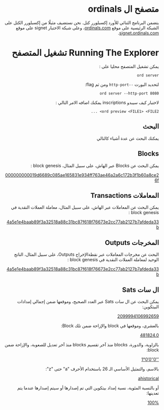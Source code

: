  <div dir="rtl">
 
#  متصفح ال ordinals




يتضمن البرنامج الثنائي للأورد  إكسبلورر كتل. نحن نستضيف مثيلًا من  إكسبلورر الكتل على الشبكة الرئيسية على موقع [ordinals.com](https://ordinals.com/)، وعلى شبكة الاختبار signet على موقع [signet.ordinals.com](https://signet.ordinals.com/).


# Running The Explorer تشغيل المتصفح

يمكن تشغيل المتصفح محليا على :</p>
<p><code>ord server</code></p>
<p>لتحديد البورت  <code>--http-port</code> ومن ثم flag:</p>
<p><code>ord server --http-port 8080</code></p>
<p>لاختبار كيف سيبدو inscriptions يمكنك اضافه الامر التالي :</p>
<p><code>ord preview &lt;FILE1&gt; &lt;FILE2&gt; ...</code></p>


## البحث
يمكنك البحث عن عدة أشياء كالتالي 

## Blocks
يمكن البحث عن Blocks عبر الهاش، على سبيل المثال، block genesis :


[000000000019d6689c085ae165831e934ff763ae46a2a6c172b3f1b60a8ce26f](https://ordinals.com/block/000000000019d6689c085ae165831e934ff763ae46a2a6c172b3f1b60a8ce26f)


## المعاملات Transactions
يمكن البحث عن المعاملات عبر الهاش، على سبيل المثال، معاملة العملات النقدية في block genesis :


[4a5e1e4baab89f3a32518a88c31bc87f618f76673e2cc77ab2127b7afdeda33b](https://ordinals.com/tx/4a5e1e4baab89f3a32518a88c31bc87f618f76673e2cc77ab2127b7afdeda33b)


## المخرجات Outputs
البحث عن مخرجات المعاملات عبر نقطةالإخراج Outputs، على سبيل المثال، الناتج الوحيد لمعاملة العملات النقدية في block genesis :


[4a5e1e4baab89f3a32518a88c31bc87f618f76673e2cc77ab2127b7afdeda33b](https://ordinals.com/output/4a5e1e4baab89f3a32518a88c31bc87f618f76673e2cc77ab2127b7afdeda33b:0)


## ال سات Sats
يمكن البحث عن ال سات Sats عبر العدد الصحيح، وموقعها ضمن إجمالي إمدادات البيتكوين:


[2099994106992659](https://ordinals.com/sat/2099994106992659)


بالعشري، وموقعها في block والإزاحة ضمن تلك Block:


[481824.0](https://ordinals.com/sat/481824.0)


بالزاوية، والدورة، blocks منذ آخر تقسيم  blocks  منذ آخر تعديل للصعوبة، والإزاحة ضمن block:


[1°0′0″0‴](https://ordinals.com/sat/1%C2%B00%E2%80%B20%E2%80%B30%E2%80%B4)


بالاسم، والتمثيل الأساسي الـ 26 باستخدام الأحرف "a" حتى "z":


[ahistorical](https://ordinals.com/sat/ahistorical)


أو بالنسبة المئوية، نسبة إمداد بيتكوين التي تم إصدارها أو سيتم إصدارها عندما يتم تعدينها:


[100%](https://ordinals.com/sat/100%)

